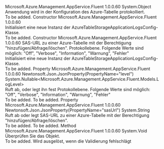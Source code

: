 <Type Name="AzureTableStorageApplicationLogsConfig" FullName="Microsoft.Azure.Management.AppService.Fluent.Models.AzureTableStorageApplicationLogsConfig">
  <TypeSignature Language="C#" Value="public class AzureTableStorageApplicationLogsConfig" />
  <TypeSignature Language="ILAsm" Value=".class public auto ansi beforefieldinit AzureTableStorageApplicationLogsConfig extends System.Object" />
  <TypeSignature Language="DocId" Value="T:Microsoft.Azure.Management.AppService.Fluent.Models.AzureTableStorageApplicationLogsConfig" />
  <TypeSignature Language="VB.NET" Value="Public Class AzureTableStorageApplicationLogsConfig" />
  <TypeSignature Language="F#" Value="type AzureTableStorageApplicationLogsConfig = class" />
  <AssemblyInfo>
    <AssemblyName>Microsoft.Azure.Management.AppService.Fluent</AssemblyName>
    <AssemblyVersion>1.0.0.60</AssemblyVersion>
  </AssemblyInfo>
  <Base>
    <BaseTypeName>System.Object</BaseTypeName>
  </Base>
  <Interfaces />
  <Docs>
    <summary>
            Anwendung wird in der Konfiguration des Azure-Tabelle protokolliert.
            </summary>
    <remarks>To be added.</remarks>
  </Docs>
  <Members>
    <Member MemberName=".ctor">
      <MemberSignature Language="C#" Value="public AzureTableStorageApplicationLogsConfig ();" />
      <MemberSignature Language="ILAsm" Value=".method public hidebysig specialname rtspecialname instance void .ctor() cil managed" />
      <MemberSignature Language="DocId" Value="M:Microsoft.Azure.Management.AppService.Fluent.Models.AzureTableStorageApplicationLogsConfig.#ctor" />
      <MemberSignature Language="VB.NET" Value="Public Sub New ()" />
      <MemberType>Constructor</MemberType>
      <AssemblyInfo>
        <AssemblyName>Microsoft.Azure.Management.AppService.Fluent</AssemblyName>
        <AssemblyVersion>1.0.0.60</AssemblyVersion>
      </AssemblyInfo>
      <Parameters />
      <Docs>
        <summary>
            Initialisiert eine neue Instanz der AzureTableStorageApplicationLogsConfig-Klasse.
            </summary>
        <remarks>To be added.</remarks>
      </Docs>
    </Member>
    <Member MemberName=".ctor">
      <MemberSignature Language="C#" Value="public AzureTableStorageApplicationLogsConfig (string sasUrl, Nullable&lt;Microsoft.Azure.Management.AppService.Fluent.Models.LogLevel&gt; level = null);" />
      <MemberSignature Language="ILAsm" Value=".method public hidebysig specialname rtspecialname instance void .ctor(string sasUrl, valuetype System.Nullable`1&lt;valuetype Microsoft.Azure.Management.AppService.Fluent.Models.LogLevel&gt; level) cil managed" />
      <MemberSignature Language="DocId" Value="M:Microsoft.Azure.Management.AppService.Fluent.Models.AzureTableStorageApplicationLogsConfig.#ctor(System.String,System.Nullable{Microsoft.Azure.Management.AppService.Fluent.Models.LogLevel})" />
      <MemberSignature Language="VB.NET" Value="Public Sub New (sasUrl As String, Optional level As Nullable(Of LogLevel) = null)" />
      <MemberSignature Language="F#" Value="new Microsoft.Azure.Management.AppService.Fluent.Models.AzureTableStorageApplicationLogsConfig : string * Nullable&lt;Microsoft.Azure.Management.AppService.Fluent.Models.LogLevel&gt; -&gt; Microsoft.Azure.Management.AppService.Fluent.Models.AzureTableStorageApplicationLogsConfig" Usage="new Microsoft.Azure.Management.AppService.Fluent.Models.AzureTableStorageApplicationLogsConfig (sasUrl, level)" />
      <MemberType>Constructor</MemberType>
      <AssemblyInfo>
        <AssemblyName>Microsoft.Azure.Management.AppService.Fluent</AssemblyName>
        <AssemblyVersion>1.0.0.60</AssemblyVersion>
      </AssemblyInfo>
      <Parameters>
        <Parameter Name="sasUrl" Type="System.String" />
        <Parameter Name="level" Type="System.Nullable&lt;Microsoft.Azure.Management.AppService.Fluent.Models.LogLevel&gt;" />
      </Parameters>
      <Docs>
        <param name="sasUrl">SAS-URL zu einer Azure-Tabelle mit der Berechtigung "hinzufügen/Abfrage/löschen".</param>
        <param name="level">Protokollebene. Folgende Werte sind möglich: "Off", "Verbose", "Information", "Warnung", "Fehler"</param>
        <summary>
            Initialisiert eine neue Instanz der AzureTableStorageApplicationLogsConfig-Klasse.
            </summary>
        <remarks>To be added.</remarks>
      </Docs>
    </Member>
    <Member MemberName="Level">
      <MemberSignature Language="C#" Value="public Nullable&lt;Microsoft.Azure.Management.AppService.Fluent.Models.LogLevel&gt; Level { get; set; }" />
      <MemberSignature Language="ILAsm" Value=".property instance valuetype System.Nullable`1&lt;valuetype Microsoft.Azure.Management.AppService.Fluent.Models.LogLevel&gt; Level" />
      <MemberSignature Language="DocId" Value="P:Microsoft.Azure.Management.AppService.Fluent.Models.AzureTableStorageApplicationLogsConfig.Level" />
      <MemberSignature Language="VB.NET" Value="Public Property Level As Nullable(Of LogLevel)" />
      <MemberSignature Language="F#" Value="member this.Level : Nullable&lt;Microsoft.Azure.Management.AppService.Fluent.Models.LogLevel&gt; with get, set" Usage="Microsoft.Azure.Management.AppService.Fluent.Models.AzureTableStorageApplicationLogsConfig.Level" />
      <MemberType>Property</MemberType>
      <AssemblyInfo>
        <AssemblyName>Microsoft.Azure.Management.AppService.Fluent</AssemblyName>
        <AssemblyVersion>1.0.0.60</AssemblyVersion>
      </AssemblyInfo>
      <Attributes>
        <Attribute>
          <AttributeName>Newtonsoft.Json.JsonProperty(PropertyName="level")</AttributeName>
        </Attribute>
      </Attributes>
      <ReturnValue>
        <ReturnType>System.Nullable&lt;Microsoft.Azure.Management.AppService.Fluent.Models.LogLevel&gt;</ReturnType>
      </ReturnValue>
      <Docs>
        <summary>
            Ruft ab, oder legt ihn fest Protokollebene. Folgende Werte sind möglich: "Off", "Verbose", "Information", "Warnung", "Fehler"
            </summary>
        <value>To be added.</value>
        <remarks>To be added.</remarks>
      </Docs>
    </Member>
    <Member MemberName="SasUrl">
      <MemberSignature Language="C#" Value="public string SasUrl { get; set; }" />
      <MemberSignature Language="ILAsm" Value=".property instance string SasUrl" />
      <MemberSignature Language="DocId" Value="P:Microsoft.Azure.Management.AppService.Fluent.Models.AzureTableStorageApplicationLogsConfig.SasUrl" />
      <MemberSignature Language="VB.NET" Value="Public Property SasUrl As String" />
      <MemberSignature Language="F#" Value="member this.SasUrl : string with get, set" Usage="Microsoft.Azure.Management.AppService.Fluent.Models.AzureTableStorageApplicationLogsConfig.SasUrl" />
      <MemberType>Property</MemberType>
      <AssemblyInfo>
        <AssemblyName>Microsoft.Azure.Management.AppService.Fluent</AssemblyName>
        <AssemblyVersion>1.0.0.60</AssemblyVersion>
      </AssemblyInfo>
      <Attributes>
        <Attribute>
          <AttributeName>Newtonsoft.Json.JsonProperty(PropertyName="sasUrl")</AttributeName>
        </Attribute>
      </Attributes>
      <ReturnValue>
        <ReturnType>System.String</ReturnType>
      </ReturnValue>
      <Docs>
        <summary>
            Ruft ab oder legt SAS-URL zu einer Azure-Tabelle mit der Berechtigung "hinzufügen/Abfrage/löschen".
            </summary>
        <value>To be added.</value>
        <remarks>To be added.</remarks>
      </Docs>
    </Member>
    <Member MemberName="Validate">
      <MemberSignature Language="C#" Value="public virtual void Validate ();" />
      <MemberSignature Language="ILAsm" Value=".method public hidebysig newslot virtual instance void Validate() cil managed" />
      <MemberSignature Language="DocId" Value="M:Microsoft.Azure.Management.AppService.Fluent.Models.AzureTableStorageApplicationLogsConfig.Validate" />
      <MemberSignature Language="VB.NET" Value="Public Overridable Sub Validate ()" />
      <MemberSignature Language="F#" Value="abstract member Validate : unit -&gt; unit&#xA;override this.Validate : unit -&gt; unit" Usage="azureTableStorageApplicationLogsConfig.Validate " />
      <MemberType>Method</MemberType>
      <AssemblyInfo>
        <AssemblyName>Microsoft.Azure.Management.AppService.Fluent</AssemblyName>
        <AssemblyVersion>1.0.0.60</AssemblyVersion>
      </AssemblyInfo>
      <ReturnValue>
        <ReturnType>System.Void</ReturnType>
      </ReturnValue>
      <Parameters />
      <Docs>
        <summary>
            Überprüfen Sie das Objekt.
            </summary>
        <remarks>To be added.</remarks>
        <exception cref="T:Microsoft.Rest.ValidationException">
            Wird ausgelöst, wenn die Validierung fehlschlägt
            </exception>
      </Docs>
    </Member>
  </Members>
</Type>